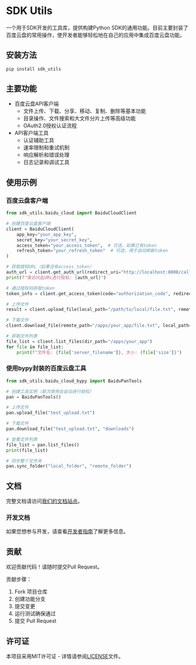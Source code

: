 # SDK Utils

一个用于SDK开发的工具库，提供构建Python SDK的通用功能。目前主要封装了百度云盘的常用操作，使开发者能够轻松地在自己的应用中集成百度云盘功能。

## 安装方法

```bash
pip install sdk_utils
```

## 主要功能

- 百度云盘API客户端
  - 文件上传、下载、分享、移动、复制、删除等基本功能
  - 目录操作、文件搜索和大文件分片上传等高级功能
  - OAuth2.0授权认证流程
- API客户端工具
  - 认证辅助工具
  - 速率限制和重试机制
  - 响应解析和错误处理
  - 日志记录和调试工具

## 使用示例

### 百度云盘客户端

```python
from sdk_utils.baidu_cloud import BaiduCloudClient

# 创建百度云盘客户端
client = BaiduCloudClient(
    app_key="your_app_key",
    secret_key="your_secret_key",
    access_token="your_access_token",  # 可选，如果已有token
    refresh_token="your_refresh_token"  # 可选，用于自动刷新token
)

# 获取授权URL（如果没有access_token）
auth_url = client.get_auth_url(redirect_uri="http://localhost:8000/callback")
print(f"请访问此URL进行授权: {auth_url}")

# 通过授权码获取token
token_info = client.get_access_token(code="authorization_code", redirect_uri="http://localhost:8000/callback")

# 上传文件
result = client.upload_file(local_path="/path/to/local/file.txt", remote_path="/apps/your_app/file.txt")

# 下载文件
client.download_file(remote_path="/apps/your_app/file.txt", local_path="/path/to/save/file.txt")

# 获取文件列表
file_list = client.list_files(dir_path="/apps/your_app")
for file in file_list:
    print(f"文件名: {file['server_filename']}, 大小: {file['size']}")
```

### 使用bypy封装的百度云盘工具

```python
from sdk_utils.baidu_cloud_bypy import BaiduPanTools

# 创建工具实例（首次使用会自动进行授权）
pan = BaiduPanTools()

# 上传文件
pan.upload_file("test_upload.txt")

# 下载文件
pan.download_file("test_upload.txt", "downloads")

# 查看文件列表
file_list = pan.list_files()
print(file_list)

# 同步整个文件夹
pan.sync_folder("local_folder", "remote_folder")
```

## 文档

完整文档请访问[我们的文档站点](https://github.com/guyue55/sdk_utils)。

### 开发文档

如果您想参与开发，请查看[开发者指南](./developer_guide.md)了解更多信息。

## 贡献

欢迎贡献代码！请随时提交Pull Request。

贡献步骤：
1. Fork 项目仓库
2. 创建功能分支
3. 提交变更
4. 运行测试确保通过
5. 提交 Pull Request

## 许可证

本项目采用MIT许可证 - 详情请参阅[LICENSE](./LICENSE)文件。